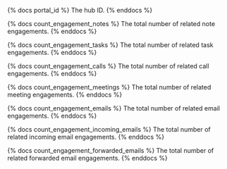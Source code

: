 {% docs portal_id %}
The hub ID.
{% enddocs %}

{% docs count_engagement_notes %}
The total number of related note engagements. 
{% enddocs %}

{% docs count_engagement_tasks %}
The total number of related task engagements. 
{% enddocs %}

{% docs count_engagement_calls %}
The total number of related call engagements. 
{% enddocs %}

{% docs count_engagement_meetings %}
The total number of related meeting engagements. 
{% enddocs %}

{% docs count_engagement_emails %}
The total number of related email engagements. 
{% enddocs %}

{% docs count_engagement_incoming_emails %}
The total number of related incoming email engagements. 
{% enddocs %}

{% docs count_engagement_forwarded_emails %} 
The total number of related forwarded email engagements. 
{% enddocs %}